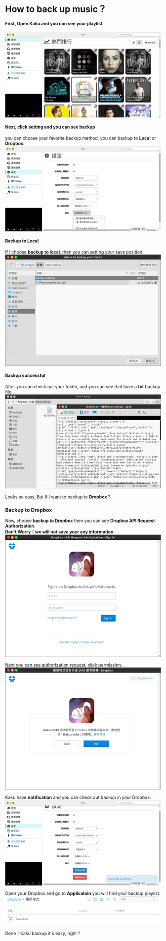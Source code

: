# How to back up music？

#### First, Open Kaku and you can see your playlist
![Kaku](../screenshot/Kaku.png)

#### Next, click setting and you can see backup
you can choose your favorite backup method, you can backup  to **Local** or **Dropbox**.  
![chooseBackup](../screenshot/chooseBackup.png)

#### Backup to Local
If I choose **backup to local**, then  you can setting your save position.
![backUpToLocal](../screenshot/backUpToLocal.png)

#### Backup successful
After you can check out your folder, and you can see that have a **txt** backup file.  
![successfulBackUpToLocal](../screenshot/successfulBackUpToLocal.png)

Looks so easy, But If I want to backup to **Dropbox**？  

### Backup to Dropbox
Now, choose **backup to Dropbox** then you can see **Dropbox API Request Authorization**.  
**Don't Worry！we will not save your any information.**  
![dropboxApiRequestAuth](../screenshot/dropboxApiRequestAuth.png)

Next you can see authorization request, click permission.
![dropboxAuth](../screenshot/dropboxAuth.png)

Kaku have **notification** and you can check out  backup in your Dropbox.
![backupToDropboxSuccessful](../screenshot/backupToDropboxSuccessful.png)

Open your Dropbox and go to **Applicatoin** you will find your backup playlist.
![dropboxApp](../screenshot/dropboxApp.png)

Done！Kaku backup it's easy, right？
